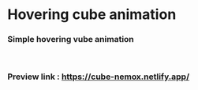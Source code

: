 # Hovering cube animation

### Simple hovering vube animation
</br>

### Preview link : https://cube-nemox.netlify.app/